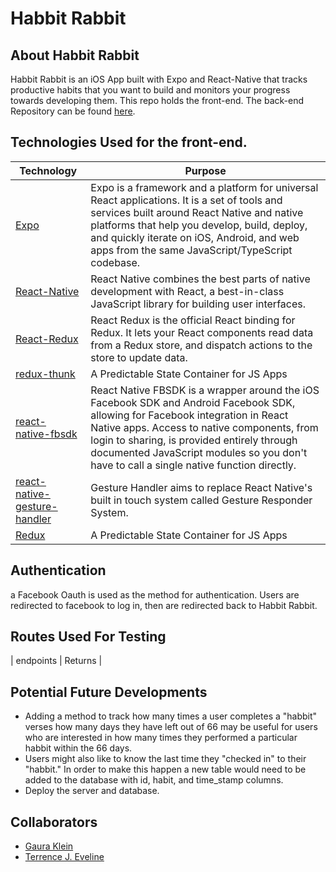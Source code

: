 # Habbit Rabbit


## About Habbit Rabbit
Habbit Rabbit is an iOS App built with Expo and React-Native that tracks productive habits that you want to build and monitors your progress towards developing them. This repo holds the front-end. The back-end Repository can be found [here](https://github.com/tjeve/habbitRabbit-backend2).



## Technologies Used for the front-end.
| Technology                        | Purpose                          |
|----------------------------------|----------------------------------|
| [Expo](https://expo.io/)     | Expo is a framework and a platform for universal React applications. It is a set of tools and services built around React Native and native platforms that help you develop, build, deploy, and quickly iterate on iOS, Android, and web apps from the same JavaScript/TypeScript codebase. |
| [React-Native](https://facebook.github.io/react-native/)         | React Native combines the best parts of native development with React, a best-in-class JavaScript library for building user interfaces. |
| [React-Redux](https://react-redux.js.org/)       | React Redux is the official React binding for Redux. It lets your React components read data from a Redux store, and dispatch actions to the store to update data.       |
| [redux-thunk](https://github.com/reduxjs/redux-thunk)     | A Predictable State Container for JS Apps       |
| [react-native-fbsdk](https://github.com/facebook/react-native-fbsdk)     | React Native FBSDK is a wrapper around the iOS Facebook SDK and Android Facebook SDK, allowing for Facebook integration in React Native apps. Access to native components, from login to sharing, is provided entirely through documented JavaScript modules so you don't have to call a single native function directly.      |
| [react-native-gesture-handler](https://software-mansion.github.io/react-native-gesture-handler/docs/getting-started.html)     | Gesture Handler aims to replace React Native's built in touch system called Gesture Responder System.      |
| [Redux](https://redux.js.org/)     | A Predictable State Container for JS Apps       |


## Authentication
a Facebook Oauth is used as the method for authentication. Users are redirected to facebook to log in, then are redirected back to Habbit Rabbit.


## Routes Used For Testing
| endpoints                        | Returns                                                                                                                     |

## Potential Future Developments
* Adding a method to track how many times a user completes a "habbit" verses how many days they have left out of 66 may be useful for users
who are interested in how many times they performed a particular habbit within the 66 days.
* Users might also like to know the last time they "checked in" to their "habbit." In order to make this happen a new table would need to be added to the database with id, habit, and time_stamp columns.
* Deploy the server and database.

## Collaborators
* [Gaura Klein](https://github.com/Gauraklein)
* [Terrence J. Eveline](https://github.com/tjeve)

